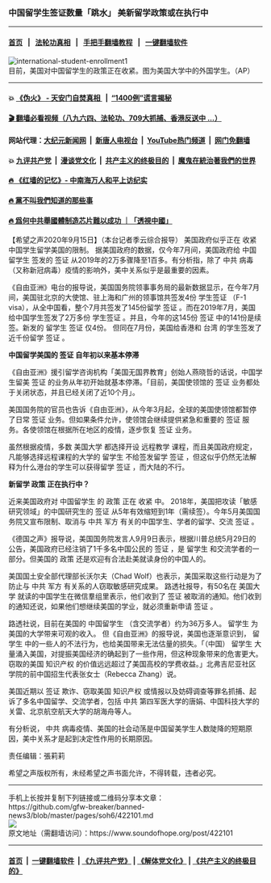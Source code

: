 ### 中国留学生签证数量「跳水」  美新留学政策或在执行中
------------------------

#### [首页](https://github.com/gfw-breaker/banned-news3/blob/master/README.md) &nbsp;&nbsp;|&nbsp;&nbsp; [法轮功真相](https://github.com/begood0513/basic/blob/master/README.md)  &nbsp;&nbsp;|&nbsp;&nbsp; [手把手翻墙教程](https://github.com/gfw-breaker/guides/wiki)  &nbsp;&nbsp;|&nbsp;&nbsp; [一键翻墙软件](https://github.com/gfw-breaker/nogfw/blob/master/README.md)  



<div><img alt="international-student-enrollment1" src="https://img.soundofhope.org/2020-09/international-student-enrollment1-1600211581909.jpg"/>
<br/><figcaption class="caption">
 目前，美国对中国留学生的政策正在收紧。图为美国大学中的外国学生。（AP）
</figcaption></div><hr/>

#### 💥 [《伪火》 - 天安门自焚真相 ](http://158.247.195.190:10000/videos/blog/weihuo.html)&nbsp; |&nbsp; [“1400例”谎言揭秘  ](http://158.247.195.190:10000/videos/blog/jiexi1400.html)

#### [ 🎬  翻墙必看视频（八九六四、法轮功、709大抓捕、香港反送中 ...）](https://github.com/gfw-breaker/links/blob/master/banned.md)

#### 网站代理：[大纪元新闻网](http://158.247.195.190:10080/gb/) &nbsp;|&nbsp; [新唐人电视台](http://158.247.195.190:8808/gb/)  &nbsp;|&nbsp; [YouTube热门频道](http://158.247.195.190/youtube.html) &nbsp;|&nbsp; [网门免翻墙](http://158.247.195.190:11000/show.aspx?name=ogHome)

#### 💥 [九评共产党](http://158.247.195.190:10000/videos/res/jiuping/)&nbsp; |&nbsp; [漫谈党文化](http://158.247.195.190:10000/videos/res/mtdwh/)&nbsp; |&nbsp; [共产主义的终极目的](http://158.247.195.190:10000/videos/res/zjmd/)&nbsp; |&nbsp; [魔鬼在統治著我們的世界](http://158.247.195.190:10000/videos/res/TheSpecter/)  

#### [ 🔥  《红墙的记忆》- 中南海万人和平上访纪实](http://158.247.195.190:10000/videos/news/../legend/index.html)

#### [ 🔥  黨不叫我們知道的那些事](http://158.247.195.190:10000/videos/news/truth02.html)

#### [ 🔥  爲何中共舉國體制造芯片難以成功 ｜「透視中國」](http://158.247.195.190:10000/videos/news/don03.html)

<div><div class="Content__Wrapper sc-1bvya0-0 grZQxZ">
 <p class="meta-top">
  <span class="meta">
   【希望之声2020年9月15日】（本台记者季云综合报导）
  </span>
  美国政府似乎正在
  <ok href="/term/376210">
   收紧
  </ok>
  中国学生留学美国的限制。 据美国政府的数据，仅今年7月间，美国政府给
  <ok href="/term/1154">
   中国留学生
  </ok>
  签发的
  <ok href="/term/1520">
   签证
  </ok>
  从2019年的2万多骤降至1百多。有分析指，除了
  <ok href="/term/1059">
   中共
  </ok>
  病毒（又称新冠病毒）疫情的影响外，美中关系似乎是最重要的因素。
 </p>
 <p>
  《自由亚洲》电台的报导说，美国国务院领事事务局的最新数据显示，在今年7月间，美国驻北京的大使馆、驻上海和广州的领事馆共签发4份
  <ok href="/term/63129">
   学生签证
  </ok>
  （F-1 visa），从全中国看，整个7月共签发了145份留学
  <ok href="/term/1520">
   签证
  </ok>
  。而在2019年7月，美国给中国学生签发了2万多份
  <ok href="/term/63129">
   学生签证
  </ok>
  。并且，今年的这145份
  <ok href="/term/1520">
   签证
  </ok>
  中的141份是续签。新发的
  <ok href="/term/6960">
   留学生
  </ok>
  <ok href="/term/1520">
   签证
  </ok>
  仅4份。 但同在7月份，美国给香港和
  <ok href="/term/1821">
   台湾
  </ok>
  的学生签发了近千份留学
  <ok href="/term/1520">
   签证
  </ok>
  。
 </p>
 <div class="AD_Embed__Wrap-sc-1xslmin-0 igMuqX module desktop">
  <div>
  </div>
 </div>
 <p>
  <strong>
   中国留学美国的
   <ok href="/term/1520">
    签证
   </ok>
   自年初以来基本停滞
  </strong>
 </p>
 <p>
  《自由亚洲》援引留学咨询机构「美国无国界教育」创始人燕晓哲的话说，中国学生留美
  <ok href="/term/1520">
   签证
  </ok>
  的业务从年初开始就基本停滞。「目前，美国使领馆的
  <ok href="/term/1520">
   签证
  </ok>
  业务都处于关闭状态，并且已经关闭了近10个月」。
 </p>
 <p>
  美国国务院的官员也告诉《自由亚洲》，从今年3月起，全球的美国使领馆都暂停了日常
  <ok href="/term/1520">
   签证
  </ok>
  业务。但如果条件允许，使领馆会继续提供紧急和重要的
  <ok href="/term/1520">
   签证
  </ok>
  服务。各使领馆在根据所在地区的疫情，逐步恢复
  <ok href="/term/1520">
   签证
  </ok>
  业务。
 </p>
 <p>
  虽然根据疫情，多数
  <ok href="/term/10855">
   美国大学
  </ok>
  都选择开设
  <ok href="/term/348985">
   远程教学
  </ok>
  课程，而且美国政府规定，凡能够选择远程课程的大学的
  <ok href="/term/6960">
   留学生
  </ok>
  不给签发留学
  <ok href="/term/1520">
   签证
  </ok>
  ，但这似乎仍然无法解释为什么港台的学生可以获得留学
  <ok href="/term/1520">
   签证
  </ok>
  ，而大陆的不行。
 </p>
 <p>
  <strong>
   新留学
   <ok href="/term/20814">
    政策
   </ok>
   正在执行中？
  </strong>
 </p>
 <p>
  近来美国政府对
  <ok href="/term/1154">
   中国留学生
  </ok>
  的
  <ok href="/term/20814">
   政策
  </ok>
  正在
  <ok href="/term/376210">
   收紧
  </ok>
  中。 2018年，美国把攻读「敏感研究领域」的中国研究生的
  <ok href="/term/1520">
   签证
  </ok>
  从5年有效缩短到1年（需续签）。今年5月美国国务院又宣布限制、取消与
  <ok href="/term/1059">
   中共
  </ok>
  <ok href="/term/17138">
   军方
  </ok>
  有关的中国学生、学者的留学、交流
  <ok href="/term/1520">
   签证
  </ok>
  。
 </p>
 <p>
  《德国之声》报导说，美国国务院发言人9月9日表示，根据川普总统5月29日的公告，美国政府已经注销了1千多名中国公民的
  <ok href="/term/1520">
   签证
  </ok>
  ，是
  <ok href="/term/6960">
   留学生
  </ok>
  和交流学者的一部分。但美国的
  <ok href="/term/20814">
   政策
  </ok>
  还是欢迎有合法赴美就读身份的中国人的。
 </p>
 <p>
  美国国土安全部代理部长沃尔夫（Chad Wolf）也表示，美国采取这些行动是为了防止与
  <ok href="/term/1059">
   中共
  </ok>
  <ok href="/term/17138">
   军方
  </ok>
  有关系的人窃取敏感研究成果。 路透社报导，有50名在
  <ok href="/term/10855">
   美国大学
  </ok>
  就读的中国学生在微信羣组里表示，他们收到了
  <ok href="/term/1520">
   签证
  </ok>
  被取消的通知。他们收到的通知还说，如果他们想继续美国的学业，就必须重新申请
  <ok href="/term/1520">
   签证
  </ok>
  。
 </p>
 <p>
  路透社说，目前在美国的
  <ok href="/term/1154">
   中国留学生
  </ok>
  （含交流学者）约为36万多人。
  <ok href="/term/6960">
   留学生
  </ok>
  为美国的大学带来可观的收入。 但《自由亚洲》的报导说，美国也逐渐意识到，
  <ok href="/term/6960">
   留学生
  </ok>
  中的一些人的不法行为，也给美国带来无法估量的损失。「（中国）
  <ok href="/term/6960">
   留学生
  </ok>
  大量涌入美国，对提振美国经济的确起到了一些作用，但这种现象带来的危害更大。 窃取的美国
  <ok href="/term/8927">
   知识产权
  </ok>
  的价值远远超过了美国高校的学费收益。」北弗吉尼亚社区学院的前中国招生代表张女士（Rebecca Zhang）说。
 </p>
 <p>
  美国近期以
  <ok href="/term/1520">
   签证
  </ok>
  欺诈、窃取美国
  <ok href="/term/8927">
   知识产权
  </ok>
  或情报以及妨碍调查等罪名抓捕、起诉了多名中国留学、交流学者，包括
  <ok href="/term/1059">
   中共
  </ok>
  第四军医大学的唐娟、中国科技大学的关雷、北京航空航天大学的胡海舟等人。
 </p>
 <p>
  有分析说，
  <ok href="/term/1059">
   中共
  </ok>
  病毒疫情、美国的社会动荡是中国留美学生人数陡降的短期原因，美中关系才是起到决定性作用的长期原因。
 </p>
 <p class="meta-btm">
  责任编辑：張莉莉
 </p>
 <p class="meta-btm">
  希望之声版权所有，未经希望之声书面允许，不得转载，违者必究。
 </p>
</div>
</div>
<hr/>
手机上长按并复制下列链接或二维码分享本文章：<br/>
https://github.com/gfw-breaker/banned-news3/blob/master/pages/soh6/422101.md <br/>
<a href='https://github.com/gfw-breaker/banned-news3/blob/master/pages/soh6/422101.md'><img src='https://github.com/gfw-breaker/banned-news3/blob/master/pages/soh6/422101.md.png'/></a> <br/>
原文地址（需翻墙访问）：https://www.soundofhope.org/post/422101


------------------------
#### [首页](https://github.com/gfw-breaker/banned-news3/blob/master/README.md) &nbsp;|&nbsp; [一键翻墙软件](https://github.com/gfw-breaker/nogfw/blob/master/README.md) &nbsp;| [《九评共产党》](https://github.com/gfw-breaker/9ping.md/blob/master/README.md#九评之一评共产党是什么) | [《解体党文化》](https://github.com/gfw-breaker/jtdwh.md/blob/master/README.md) | [《共产主义的终极目的》](https://github.com/gfw-breaker/gczydzjmd.md/blob/master/README.md)


<img src='http://gfw-breaker.win/banned-news3/pages/soh6/422101.md' width='0px' height='0px'/>